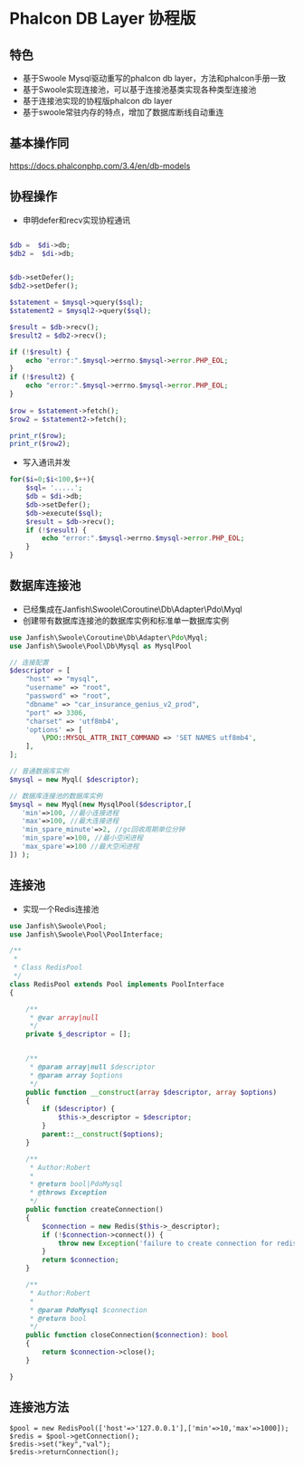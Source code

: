 # Phalcon DB Layer 协程版

## 特色

- 基于Swoole Mysql驱动重写的phalcon db layer，方法和phalcon手册一致
- 基于Swoole实现连接池，可以基于连接池基类实现各种类型连接池
- 基于连接池实现的协程版phalcon db layer
- 基于swoole常驻内存的特点，增加了数据库断线自动重连

## 基本操作同

https://docs.phalconphp.com/3.4/en/db-models

## 协程操作

- 申明defer和recv实现协程通讯

```php

$db =  $di->db;
$db2 =  $di->db;


$db->setDefer();
$db2->setDefer();

$statement = $mysql->query($sql);
$statement2 = $mysql2->query($sql);

$result = $db->recv();
$result2 = $db2->recv();

if (!$result) {
    echo "error:".$mysql->errno.$mysql->error.PHP_EOL;
}
if (!$result2) {
    echo "error:".$mysql->errno.$mysql->error.PHP_EOL;
}
    
$row = $statement->fetch();
$row2 = $statement2->fetch();

print_r($row);
print_r($row2);

```

- 写入通讯并发

```php
for($i=0;$i<100,$++){
    $sql= '.....';
    $db = $di->db;
    $db->setDefer();
    $db->execute($sql);
    $result = $db->recv();
    if (!$result) {
        echo "error:".$mysql->errno.$mysql->error.PHP_EOL;
    }
}
```

## 数据库连接池

- 已经集成在Janfish\Swoole\Coroutine\Db\Adapter\Pdo\Myql
- 创建带有数据库连接池的数据库实例和标准单一数据库实例

```php
use Janfish\Swoole\Coroutine\Db\Adapter\Pdo\Myql;
use Janfish\Swoole\Pool\Db\Mysql as MysqlPool

// 连接配置
$descriptor = [
    "host" => "mysql",
    "username" => "root",
    "password" => "root",
    "dbname" => "car_insurance_genius_v2_prod",
    "port" => 3306,
    "charset" => 'utf8mb4',
    'options' => [
        \PDO::MYSQL_ATTR_INIT_COMMAND => 'SET NAMES utf8mb4',
    ],
];

// 普通数据库实例
$mysql = new Myql( $descriptor);

// 数据库连接池的数据库实例
$mysql = new Myql(new MysqlPool($descriptor,[
   'min'=>100, //最小连接进程
   'max'=>100, //最大连接进程
   'min_spare_minute'=>2, //gc回收周期单位分钟
   'min_spare'=>100, //最小空闲进程
   'max_spare'=>100 //最大空闲进程
]) );

```

## 连接池

- 实现一个Redis连接池


```php
use Janfish\Swoole\Pool;
use Janfish\Swoole\Pool\PoolInterface;

/**
 *
 * Class RedisPool
 */
class RedisPool extends Pool implements PoolInterface
{

    /**
     * @var array|null
     */
    private $_descriptor = [];


    /**
     * @param array|null $descriptor
     * @param array $options
     */
    public function __construct(array $descriptor, array $options)
    {
        if ($descriptor) {
            $this->_descriptor = $descriptor;
        }
        parent::__construct($options);
    }

    /**
     * Author:Robert
     *
     * @return bool|PdoMysql
     * @throws Exception
     */
    public function createConnection()
    {
        $connection = new Redis($this->_descriptor);
        if (!$connection->connect()) {
            throw new Exception('failure to create connection for redis pool');
        }
        return $connection;
    }

    /**
     * Author:Robert
     *
     * @param PdoMysql $connection
     * @return bool
     */
    public function closeConnection($connection): bool
    {
        return $connection->close();
    }

}
```

## 连接池方法

```
$pool = new RedisPool(['host'=>'127.0.0.1'],['min'=>10,'max'=>1000]);
$redis = $pool->getConnection();
$redis->set("key","val");
$redis->returnConnection();
```
